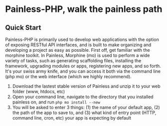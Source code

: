 # Painless-PHP, walk the painless path #

## Quick Start ##

Painless-PHP is primarily used to develop web applications with the option of exposing RESTful API interfaces, and is built to make organizing and developing a project as easy as possible. First off, get familiar with the morphine toolkit. In Painless, Morphine (mo) is used to perform a wide variety of tasks, such as generating scaffolding files, installing the framework, upgrading modules or apps, registering new apps, and so forth. It's your swiss army knife, and you can access it both via the command line (php mo) or the web interface (which we highly recommend).

1. Download the lastest stable version of Painless and unzip it to your web folder (www, htdocs, etc)
2. Open your command line, navigate to the directory that you installed painless on, and run `php mo install --new`
3. You will be asked to enter 3 things: (1) the name of your default app, (2) the path of the app to save to, and (3) what kind of entry point (HTTP, command line, cron, etc) your app is expecting by default
